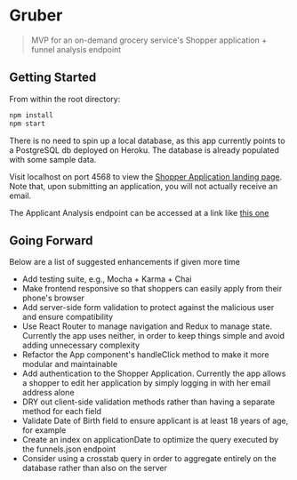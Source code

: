 # Gruber
  > MVP for an on-demand grocery service's Shopper application + funnel analysis endpoint
  
## Getting Started

From within the root directory:
```sh
npm install
npm start
```

There is no need to spin up a local database, as this app currently points to a PostgreSQL db deployed on Heroku. The database is already populated with some sample data. 

Visit localhost on port 4568 to view the [Shopper Application landing page](http://localhost:4568/). Note that, upon submitting an application, you will not actually receive an email. 

The Applicant Analysis endpoint can be accessed at a link like [this one](http://localhost:4568/api/funnels.json?start_date=2014-01-01&end_date=2016-12-10)

## Going Forward

Below are a list of suggested enhancements if given more time
- Add testing suite, e.g., Mocha + Karma + Chai
- Make frontend responsive so that shoppers can easily apply from their phone's browser
- Add server-side form validation to protect against the malicious user and ensure compatibility
- Use React Router to manage navigation and Redux to manage state. Currently the app uses neither, in order to keep things simple and avoid adding unnecessary complexity
- Refactor the App component's handleClick method to make it more modular and maintainable
- Add authentication to the Shopper Application. Currently the app allows a shopper to edit her application by simply logging in with her email address alone
- DRY out client-side validation methods rather than having a separate method for each field
- Validate Date of Birth field to ensure applicant is at least 18 years of age, for example
- Create an index on applicationDate to optimize the query executed by the funnels.json endpoint
- Consider using a crosstab query in order to aggregate entirely on the database rather than also on the server